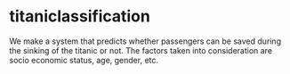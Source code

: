 # titaniclassification

We make a system that predicts whether passengers can be saved during the sinking of the titanic or not. The factors taken into consideration are socio economic status, age, gender, etc. 
